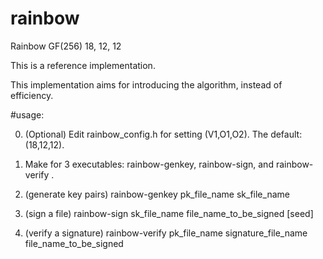 # rainbow

Rainbow GF(256) 18, 12, 12

This is a reference implementation.

This implementation aims for introducing the algorithm, instead of efficiency.


#usage:

0. (Optional) Edit rainbow_config.h for setting (V1,O1,O2).
   The default: (18,12,12).

1. Make for 3 executables: rainbow-genkey, rainbow-sign, and rainbow-verify .

2. (generate key pairs)
  rainbow-genkey  pk_file_name  sk_file_name

3. (sign a file)
  rainbow-sign  sk_file_name file_name_to_be_signed [seed]

4. (verify a signature)
  rainbow-verify  pk_file_name  signature_file_name  file_name_to_be_signed

